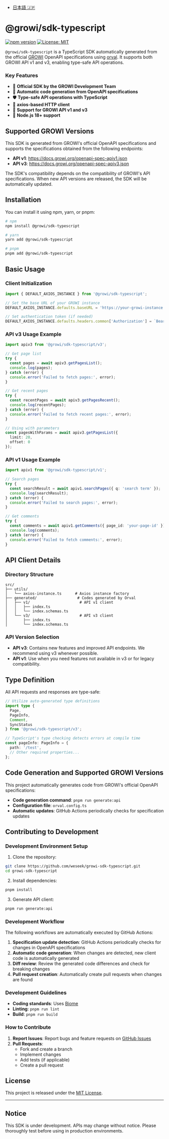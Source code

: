 - [日本語 🇯🇵](./README_JP.md)

# @growi/sdk-typescript

[![npm version](https://badge.fury.io/js/%40growilabs%2Fgrowi-sdk-typescript.svg)](https://badge.fury.io/js/%40growilabs%2Fgrowi-sdk-typescript)
[![License: MIT](https://img.shields.io/badge/License-MIT-yellow.svg)](https://opensource.org/licenses/MIT)

`@growi/sdk-typescript` is a TypeScript SDK automatically generated from the official [GROWI](https://growi.org/) OpenAPI specifications using [orval](https://orval.dev/). It supports both GROWI API v1 and v3, enabling type-safe API operations.

### Key Features

- 🏢 **Official SDK by the GROWI Development Team**
- 🔄 **Automatic code generation from OpenAPI specifications**
- 🛡️ **Type-safe API operations with TypeScript**
- 🚀 **axios-based HTTP client**
- 🔗 **Support for GROWI API v1 and v3**
- 🎯 **Node.js 18+ support**

## Supported GROWI Versions

This SDK is generated from GROWI's official OpenAPI specifications and supports the specifications obtained from the following endpoints:

- **API v1**: https://docs.growi.org/openapi-spec-apiv1.json
- **API v3**: https://docs.growi.org/openapi-spec-apiv3.json

The SDK's compatibility depends on the compatibility of GROWI's API specifications. When new API versions are released, the SDK will be automatically updated.

## Installation

You can install it using npm, yarn, or pnpm:

```bash
# npm
npm install @growi/sdk-typescript

# yarn
yarn add @growi/sdk-typescript

# pnpm
pnpm add @growi/sdk-typescript
```

## Basic Usage

### Client Initialization

```typescript
import { DEFAULT_AXIOS_INSTANCE } from '@growi/sdk-typescript';

// Set the base URL of your GROWI instance
DEFAULT_AXIOS_INSTANCE.defaults.baseURL = 'https://your-growi-instance.com';

// Set authentication token (if needed)
DEFAULT_AXIOS_INSTANCE.defaults.headers.common['Authorization'] = `Bearer ${your-api-token}`;
```

### API v3 Usage Example

```typescript
import apiv3 from '@growi/sdk-typescript/v3';

// Get page list
try {
  const pages = await apiv3.getPagesList();
  console.log(pages);
} catch (error) {
  console.error('Failed to fetch pages:', error);
}

// Get recent pages
try {
  const recentPages = await apiv3.getPagesRecent();
  console.log(recentPages);
} catch (error) {
  console.error('Failed to fetch recent pages:', error);
}

// Using with parameters
const pagesWithParams = await apiv3.getPagesList({
  limit: 20,
  offset: 0
});
```

### API v1 Usage Example

```typescript
import apiv1 from '@growi/sdk-typescript/v1';

// Search pages
try {
  const searchResult = await apiv1.searchPages({ q: 'search term' });
  console.log(searchResult);
} catch (error) {
  console.error('Failed to search pages:', error);
}

// Get comments
try {
  const comments = await apiv1.getComments({ page_id: 'your-page-id' });
  console.log(comments);
} catch (error) {
  console.error('Failed to fetch comments:', error);
}
```

## API Client Details

### Directory Structure

```
src/
├── utils/
│   └── axios-instance.ts      # Axios instance factory
├── generated/                  # Codes generated by Orval
│   ├── v1/                      # API v1 client
│   │   ├── index.ts
│   │   └── index.schemas.ts
│   └── v3/                      # API v3 client
│       ├── index.ts
│       └── index.schemas.ts
```

### API Version Selection

- **API v3**: Contains new features and improved API endpoints. We recommend using v3 whenever possible.
- **API v1**: Use when you need features not available in v3 or for legacy compatibility.

## Type Definition

All API requests and responses are type-safe:

```typescript
// Utilize auto-generated type definitions
import type { 
  Page, 
  PageInfo,
  Comment,
  SyncStatus
} from '@growi/sdk-typescript/v3';

// TypeScript's type checking detects errors at compile time
const pageInfo: PageInfo = {
  path: '/test',
  // Other required properties...
};
```

## Code Generation and Supported GROWI Versions

This project automatically generates code from GROWI's official OpenAPI specifications:

- **Code generation command**: `pnpm run generate:api`
- **Configuration file**: `orval.config.ts`
- **Automatic updates**: GitHub Actions periodically checks for specification updates

## Contributing to Development

### Development Environment Setup

1. Clone the repository:
```bash
git clone https://github.com/weseek/growi-sdk-typescript.git
cd growi-sdk-typescript
```

2. Install dependencies:
```bash
pnpm install
```

3. Generate API client:
```bash
pnpm run generate:api
```

### Development Workflow

The following workflows are automatically executed by GitHub Actions:

1. **Specification update detection**: GitHub Actions periodically checks for changes in OpenAPI specifications
2. **Automatic code generation**: When changes are detected, new client code is automatically generated
3. **Diff review**: Review the generated code differences and check for breaking changes
4. **Pull request creation**: Automatically create pull requests when changes are found

### Development Guidelines

- **Coding standards**: Uses [Biome](https://biomejs.dev/)
- **Linting**: `pnpm run lint`
- **Build**: `pnpm run build`

### How to Contribute

1. **Report Issues**: Report bugs and feature requests on [GitHub Issues](https://github.com/weseek/growi-sdk-typescript/issues)
2. **Pull Requests**: 
   - Fork and create a branch
   - Implement changes
   - Add tests (if applicable)
   - Create a pull request

## License

This project is released under the [MIT License](./LICENSE).

---

## **Notice**

This SDK is under development. APIs may change without notice. Please thoroughly test before using in production environments.

